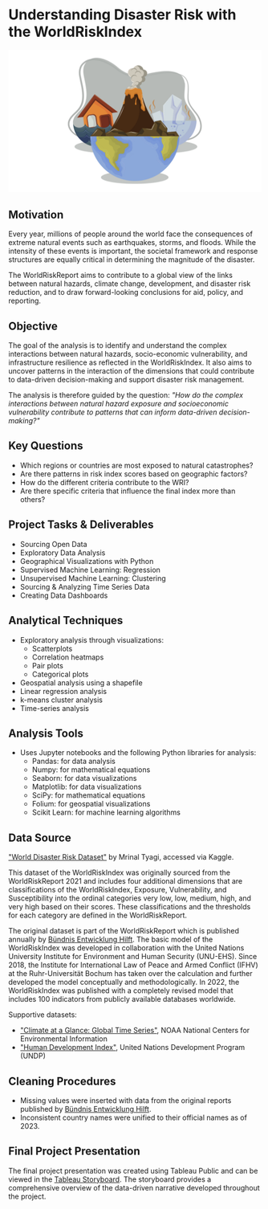 # Understanding Disaster Risk with the WorldRiskIndex
<img src="WorldRiskIndex.png" alt="Globe">

## Motivation
Every year, millions of people around the world face the consequences of extreme natural events such as earthquakes, storms, and floods. While the intensity of these events is important, the societal framework and response structures are equally critical in determining the magnitude of the disaster.

The WorldRiskReport aims to contribute to a global view of the links between natural hazards, climate change, development, and disaster risk reduction, and to draw forward-looking conclusions for aid, policy, and reporting.

## Objective
The goal of the analysis is to identify and understand the complex interactions between natural hazards, socio-economic vulnerability, and infrastructure resilience as reflected in the WorldRiskIndex.  It also aims to uncover patterns in the interaction of the dimensions that could contribute to data-driven decision-making and support disaster risk management.

The analysis is therefore guided by the question: *"How do the complex interactions between natural hazard exposure and socioeconomic vulnerability contribute to patterns that can inform data-driven decision-making?"*

## Key Questions
* Which regions or countries are most exposed to natural catastrophes?
* Are there patterns in risk index scores based on geographic factors?
* How do the different criteria contribute to the WRI?
* Are there specific criteria that influence the final index more than others?

## Project Tasks & Deliverables
* Sourcing Open Data
* Exploratory Data Analysis
* Geographical Visualizations with Python
* Supervised Machine Learning: Regression
* Unsupervised Machine Learning: Clustering
* Sourcing & Analyzing Time Series Data
* Creating Data Dashboards

## Analytical Techniques
* Exploratory analysis through visualizations:
  * Scatterplots
  * Correlation heatmaps
  * Pair plots
  * Categorical plots
* Geospatial analysis using a shapefile
* Linear regression analysis
* k-means cluster analysis
* Time-series analysis

## Analysis Tools
* Uses Jupyter notebooks and the following Python libraries for analysis:
  * Pandas: for data analysis
  * Numpy: for mathematical equations
  * Seaborn: for data visualizations
  * Matplotlib: for data visualizations
  * SciPy: for mathematical equations
  * Folium: for geospatial visualizations
  * Scikit Learn: for machine learning algorithms

## Data Source
["World Disaster Risk Dataset"](https://www.kaggle.com/datasets/tr1gg3rtrash/global-disaster-risk-index-time-series-dataset) by Mrinal Tyagi, accessed via Kaggle.

This dataset of the WorldRiskIndex was originally sourced from the WorldRiskReport 2021 and includes four additional dimensions that are classifications of the WorldRiskIndex, Exposure, Vulnerability, and Susceptibility into the ordinal categories very low, low, medium, high, and very high based on their scores. These classifications and the thresholds for each category are defined in the WorldRiskReport.

The original dataset is part of the WorldRiskReport which is published annually by [Bündnis Entwicklung Hilft](https://www.entwicklung-hilft.de/). The basic model of the WorldRiskIndex was developed in collaboration with the United Nations University Institute for Environment and Human Security (UNU-EHS). Since 2018, the Institute for International Law of Peace and Armed Conflict (IFHV) at the Ruhr-Universität Bochum has taken over the calculation and further developed the model conceptually and methodologically. In 2022, the WorldRiskIndex was published with a completely revised model that includes 100 indicators from publicly available databases worldwide. 

Supportive datasets:
* ["Climate at a Glance: Global Time Series"](https://www.ncei.noaa.gov/access/monitoring/climate-at-a-glance/global/time-series), NOAA National Centers for Environmental Information
* ["Human Development Index"](https://hdr.undp.org/data-center/human-development-index#/indicies/HDI), United Nations Development Program (UNDP)

## Cleaning Procedures
* Missing values were inserted with data from the original reports published by [Bündnis Entwicklung Hilft](https://www.entwicklung-hilft.de/).
* Inconsistent country names were unified to their official names as of 2023.

## Final Project Presentation
The final project presentation was created using Tableau Public and can be viewed in the [Tableau Storyboard](https://public.tableau.com/app/profile/sarahtischer/viz/UnderstandingDisasterRiskwiththeWorldRiskIndex/UnderstandingDisasterRisk). The storyboard provides a comprehensive overview of the data-driven narrative developed throughout the project.
  
